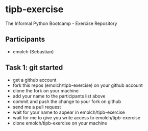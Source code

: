 tipb-exercise
=============

The Informal Python Bootcamp - Exercise Repository

Participants
------------

* emolch (Sebastian)

Task 1: git started
-------------------

* get a github account
* fork this repos (emolch/tipb-exercise) on your github account
* clone the fork on your machine
* add your name to the participants list above
* commit and push the change to your fork on github
* send me a pull request
* wait for your name to appear in emolch/tipb-exercise
* wait for me to give you write access to emolch/tipb-exercise
* clone emolch/tipb-exercise on your machine

